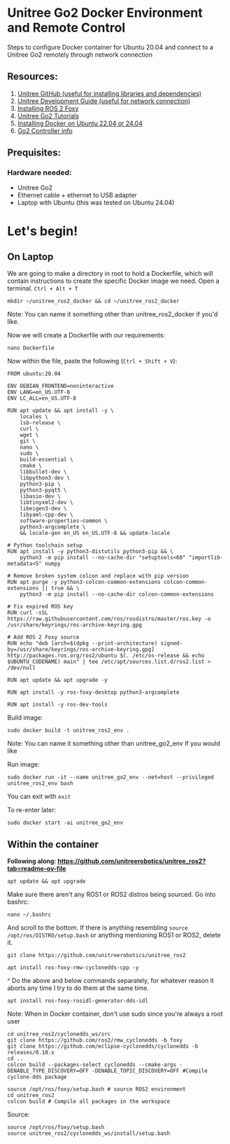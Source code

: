 # Unitree Go2 Docker Environment and Remote Control
Steps to configure Docker container for Ubuntu 20.04 and connect to a Unitree Go2 remotely through network connection

## Resources:
1. [Unitree GitHub (useful for installing libraries and dependencies)](https://github.com/unitreerobotics/unitree_ros2?tab=readme-ov-file)
2. [Unitree Development Guide (useful for network connection)](https://support.unitree.com/home/en/developer/Quick_start)
3. [Installing ROS 2 Foxy](https://docs.ros.org/en/foxy/Installation/Ubuntu-Install-Debians.html)
4. [Unitree Go2 Tutorials](https://www.docs.quadruped.de/projects/go2/html/go2_driver.html)
5. [Installing Docker on Ubuntu 22.04 or 24.04](https://docs.docker.com/engine/install/ubuntu/)
6. [Go2 Controller info](https://shop.unitree.com/products/go2-controller)

## Prequisites:
### Hardware needed:
* Unitree Go2
* Ethernet cable + ethernet to USB adapter
* Laptop with Ubuntu (this was tested on Ubuntu 24.04)

# Let's begin!
## On Laptop
We are going to make a directory in root to hold a Dockerfile, which will contain instructions to create the specific Docker image we need. Open a terminal. `Ctrl + Alt + T`
```
mkdir ~/unitree_ros2_docker && cd ~/unitree_ros2_docker
```
Note: You can name it something other than unitree_ros2_docker if you'd like.

Now we will create a Dockerfile with our requirements:
```
nano Dockerfile
```

Now within the file, paste the following (`Ctrl + Shift + V`):
```                                                                
FROM ubuntu:20.04

ENV DEBIAN_FRONTEND=noninteractive
ENV LANG=en_US.UTF-8
ENV LC_ALL=en_US.UTF-8

RUN apt update && apt install -y \
    locales \
    lsb-release \
    curl \
    wget \
    git \
    nano \
    sudo \
    build-essential \
    cmake \
    libbullet-dev \
    libpython3-dev \
    python3-pip \
    python3-pyqt5 \
    libasio-dev \
    libtinyxml2-dev \
    libeigen3-dev \
    libyaml-cpp-dev \
    software-properties-common \
    python3-argcomplete \
    && locale-gen en_US en_US.UTF-8 && update-locale

# Python toolchain setup
RUN apt install -y python3-distutils python3-pip && \
    python3 -m pip install --no-cache-dir "setuptools<60" "importlib-metadata<5" numpy

# Remove broken system colcon and replace with pip version
RUN apt purge -y python3-colcon-common-extensions colcon-common-extensions || true && \
    python3 -m pip install --no-cache-dir colcon-common-extensions

# Fix expired ROS key
RUN curl -sSL https://raw.githubusercontent.com/ros/rosdistro/master/ros.key -o /usr/share/keyrings/ros-archive-keyring.gpg

# Add ROS 2 Foxy source
RUN echo "deb [arch=$(dpkg --print-architecture) signed-by=/usr/share/keyrings/ros-archive-keyring.gpg] http://packages.ros.org/ros2/ubuntu $(. /etc/os-release && echo $UBUNTU_CODENAME) main" | tee /etc/apt/sources.list.d/ros2.list > /dev/null

RUN apt update && apt upgrade -y

RUN apt install -y ros-foxy-desktop python3-argcomplete

RUN apt install -y ros-dev-tools
```

Build image:
```
sudo docker build -t unitree_ros2_env .
```
Note: You can name it something other than unitree_go2_env if you would like

Run image:
```
sudo docker run -it --name unitree_go2_env --net=host --privileged unitree_ros2_env bash
```

You can exit with `exit`

To re-enter later:
```
sudo docker start -ai unitree_go2_env
```

## Within the container
**Following along: https://github.com/unitreerobotics/unitree_ros2?tab=readme-ov-file**
```
apt update && apt upgrade
```

Make sure there aren't any ROS1 or ROS2 distros being sourced. Go into bashrc:
```
nano ~/.bashrc
```
And scroll to the bottom. If there is anything resembling `source /opt/ros/DISTRO/setup.bash` or anything mentioning ROS1 or ROS2, delete it.

```
git clone https://github.com/unitreerobotics/unitree_ros2
```
```
apt install ros-foxy-rmw-cyclonedds-cpp -y
```
^ Do the above and below commands separately, for whatever reason it aborts any time I try to do them at the same time.
```
apt install ros-foxy-rosidl-generator-dds-idl
```
Note: When in Docker container, don't use sudo since you're always a root user
```
cd unitree_ros2/cyclonedds_ws/src
git clone https://github.com/ros2/rmw_cyclonedds -b foxy
git clone https://github.com/eclipse-cyclonedds/cyclonedds -b releases/0.10.x 
cd ..
colcon build --packages-select cyclonedds --cmake-args -DENABLE_TYPE_DISCOVERY=OFF -DENABLE_TOPIC_DISCOVERY=OFF #Compile cyclone-dds package
```
```
source /opt/ros/foxy/setup.bash # source ROS2 environment
cd unitree_ros2
colcon build # Compile all packages in the workspace
```

Source:
```
source /opt/ros/foxy/setup.bash
source unitree_ros2/cyclonedds_ws/install/setup.bash
```
